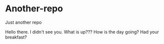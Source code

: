 # Another-repo
Just another repo

Hello there. I didn't see you.
What is up???
How is the day going?
Had your breakfast?